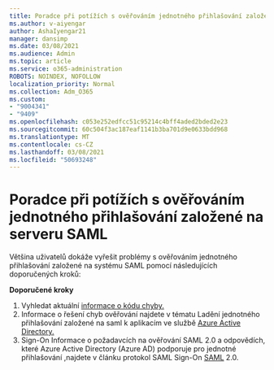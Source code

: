 ```yaml
---
title: Poradce při potížích s ověřováním jednotného přihlašování založené na serveru SAML
ms.author: v-aiyengar
author: AshaIyengar21
manager: dansimp
ms.date: 03/08/2021
ms.audience: Admin
ms.topic: article
ms.service: o365-administration
ROBOTS: NOINDEX, NOFOLLOW
localization_priority: Normal
ms.collection: Adm_O365
ms.custom:
- "9004341"
- "9409"
ms.openlocfilehash: c053e252edfcc51c95214c4bff4aded2bded2e23
ms.sourcegitcommit: 60c504f3ac187eaf1141b3ba701d9e0633bdd968
ms.translationtype: MT
ms.contentlocale: cs-CZ
ms.lasthandoff: 03/08/2021
ms.locfileid: "50693248"
---
```

# <a name="troubleshoot-saml-based-sso-authentication-issues"></a>Poradce při potížích s ověřováním jednotného přihlašování založené na serveru SAML

Většina uživatelů dokáže vyřešit problémy s ověřováním jednotného přihlašování založené na systému SAML pomocí následujících doporučených kroků:

**Doporučené kroky**
1. Vyhledat aktuální [informace o kódu chyby.](https://docs.microsoft.com/azure/active-directory/develop/reference-aadsts-error-codes#lookup-current-error-code-information)
1. Informace o řešení chyb ověřování najdete v tématu Ladění jednotného přihlašování založené na saml k aplikacím ve službě [Azure Active Directory.](https://docs.microsoft.com/azure/active-directory/manage-apps/debug-saml-sso-issues)
1. Sign-On Informace o požadavcích na ověřování SAML 2.0 a odpovědích, které Azure Active Directory (Azure AD) podporuje pro jednotné přihlašování ,najdete v článku protokol SAML Sign-On [SAML](https://docs.microsoft.com/azure/active-directory/develop/single-sign-on-saml-protocol) 2.0.


